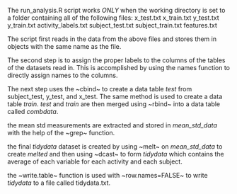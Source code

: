 The run_analysis.R script works *ONLY* when the working directory is set to a folder containing all of the following files:
x_test.txt
x_train.txt
y_test.txt
y_train.txt
activity_labels.txt
subject_test.txt
subject_train.txt
features.txt

The script first reads in the data from the above files and stores them in objects with the same name as the file.

The second step is to assign the proper labels to the columns of the tables of the datasets read in.
This is accomplished by using the names function to directly assign names to the columns.

The next step uses the ~cbind~ to create a data table *test* from subject_test, y_test, and x_test.
The same method is used to create a data table *train*.
*test* and *train* are then merged using ~rbind~ into a data table called *combdata*.

the mean std measurements are extracted and stored in *mean_std_data* with the help of the ~grep~ function.

the final *tidydata* dataset is created by using ~melt~ on *mean_std_data* to create *melted* and then using ~dcast~
 to form *tidydata* which contains the average of each variable for each activity and each subject.

the ~write.table~ function is used with ~row.names=FALSE~ to write *tidydata* to a file called tidydata.txt.